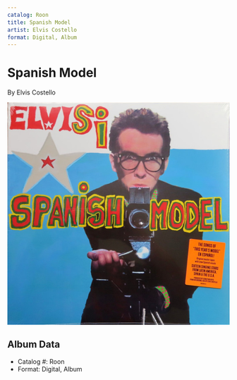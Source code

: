 ```yaml
---
catalog: Roon
title: Spanish Model
artist: Elvis Costello
format: Digital, Album
---
```


# Spanish Model

By Elvis Costello

![](../../assets/albumcovers/Elvis_Costello-Spanish_Model.png)

## Album Data

- Catalog #: Roon
- Format: Digital, Album

